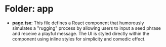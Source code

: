 # Folder: app

- **page.tsx**: This file defines a React component that humorously simulates a "rugging" process by allowing users to input a seed phrase and receive a playful message. The UI is styled directly within the component using inline styles for simplicity and comedic effect.
